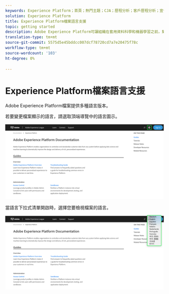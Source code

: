 ```yaml
---
keywords: Experience Platform；首頁；熱門主題；CJA；歷程分析；客戶歷程分析；宣傳協調；客戶歷程；歷程；歷程協調；功能；地區
solution: Experience Platform
title: Experience Platform檔案語言支援
topic: getting started
description: Adobe Experience Platform可讓組織在套用資料科學和機器學習之前，集中化和標準化客戶資料，以大幅改善多樣化個人化體驗的設計和傳遞。
translation-type: tm+mt
source-git-commit: 5575d5e45bddcc007dcf78720cd7a7e20475f78c
workflow-type: tm+mt
source-wordcount: '103'
ht-degree: 0%

---
```



# Experience Platform檔案語言支援

Adobe Experience Platform檔案提供多種語言版本。

若要變更檔案顯示的語言，請選取頂端導覽中的語言圖示。

![](../images/overview/documentation-language.png)

當語言下拉式清單開啟時，選擇您要檢視檔案的語言。

![](../images/overview/documentation-language-select.png)